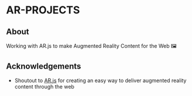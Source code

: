 # AR-PROJECTS

## About
Working with AR.js to make Augmented Reality Content for the Web 🖼

## Acknowledgements
 - Shoutout to [AR.js](https://github.com/jeromeetienne/AR.js/) for creating an easy way to deliver augmented reality content through the web

